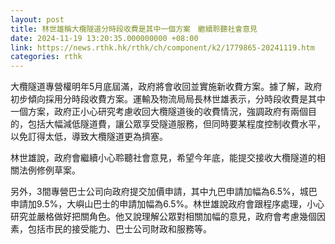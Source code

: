 ```yaml
---
layout: post
title: 林世雄稱大欖隧道分時段收費是其中一個方案　繼續聆聽社會意見
date: 2024-11-19 13:20:35.000000000 +08:00
link: https://news.rthk.hk/rthk/ch/component/k2/1779865-20241119.htm
categories: rthk
---
```


大欖隧道專營權明年5月底屆滿，政府將會收回並實施新收費方案。據了解，政府初步傾向採用分時段收費方案。運輸及物流局局長林世雄表示，分時段收費是其中一個方案，政府正小心研究考慮收回大欖隧道後的收費情況，強調政府有兩個目的，包括大幅減低隧道費，讓公眾享受隧道服務，但同時要某程度控制收費水平，以免訂得太低，導致大欖隧道更為擠塞。

林世雄說，政府會繼續小心聆聽社會意見，希望今年底，能提交接收大欖隧道的相關法例修例草案。

另外，3間專營巴士公司向政府提交加價申請，其中九巴申請加幅為6.5%，城巴申請加9.5%，大嶼山巴士的申請加幅為6.5%。林世雄說政府會跟程序處理，小心研究並嚴格做好把關角色。他又說理解公眾對相關加幅的意見，政府會考慮幾個因素，包括市民的接受能力、巴士公司財政和服務等。
